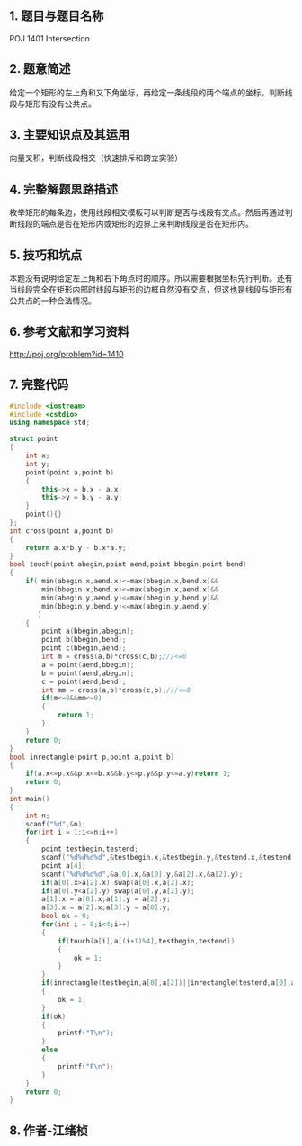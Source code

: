## 1. 题目与题目名称

POJ 1401 Intersection

## 2. 题意简述

给定一个矩形的左上角和又下角坐标，再给定一条线段的两个端点的坐标。判断线段与矩形有没有公共点。


## 3. 主要知识点及其运用

向量叉积，判断线段相交（快速排斥和跨立实验）

## 4. 完整解题思路描述

枚举矩形的每条边，使用线段相交模板可以判断是否与线段有交点。然后再通过判断线段的端点是否在矩形内或矩形的边界上来判断线段是否在矩形内。

## 5. 技巧和坑点

本题没有说明给定左上角和右下角点时的顺序。所以需要根据坐标先行判断。还有当线段完全在矩形内部时线段与矩形的边框自然没有交点，但这也是线段与矩形有公共点的一种合法情况。

## 6. 参考文献和学习资料

http://poj.org/problem?id=1410

## 7. 完整代码

```c++
#include <iostream>
#include <cstdio>
using namespace std;

struct point
{
    int x;
    int y;
    point(point a,point b)
    {
        this->x = b.x - a.x;
        this->y = b.y - a.y;
    }
    point(){}
};
int cross(point a,point b)
{
    return a.x*b.y - b.x*a.y;
}
bool touch(point abegin,point aend,point bbegin,point bend)
{
    if( min(abegin.x,aend.x)<=max(bbegin.x,bend.x)&&
        min(bbegin.x,bend.x)<=max(abegin.x,aend.x)&&
        min(abegin.y,aend.y)<=max(bbegin.y,bend.y)&&
        min(bbegin.y,bend.y)<=max(abegin.y,aend.y)
       )
    {
        point a(bbegin,abegin);
        point b(bbegin,bend);
        point c(bbegin,aend);
        int m = cross(a,b)*cross(c,b);///<=0
        a = point(aend,bbegin);
        b = point(aend,abegin);
        c = point(aend,bend);
        int mm = cross(a,b)*cross(c,b);///<=0
        if(m<=0&&mm<=0)
        {
            return 1;
        }
    }
    return 0;
}
bool inrectangle(point p,point a,point b)
{
    if(a.x<=p.x&&p.x<=b.x&&b.y<=p.y&&p.y<=a.y)return 1;
    return 0;
}
int main()
{
    int n;
    scanf("%d",&n);
    for(int i = 1;i<=n;i++)
    {
        point testbegin,testend;
        scanf("%d%d%d%d",&testbegin.x,&testbegin.y,&testend.x,&testend.y);
        point a[4];
        scanf("%d%d%d%d",&a[0].x,&a[0].y,&a[2].x,&a[2].y);
        if(a[0].x>a[2].x) swap(a[0].x,a[2].x);
        if(a[0].y<a[2].y) swap(a[0].y,a[2].y);
        a[1].x = a[0].x;a[1].y = a[2].y;
        a[3].x = a[2].x;a[3].y = a[0].y;
        bool ok = 0;
        for(int i = 0;i<4;i++)
        {
            if(touch(a[i],a[(i+1)%4],testbegin,testend))
            {
                ok = 1;
            }
        }
        if(inrectangle(testbegin,a[0],a[2])||inrectangle(testend,a[0],a[2]))
        {
            ok = 1;
        }
        if(ok)
        {
            printf("T\n");
        }
        else
        {
            printf("F\n");
        }
    }
    return 0;
}

```

## 8. 作者-江绪桢

